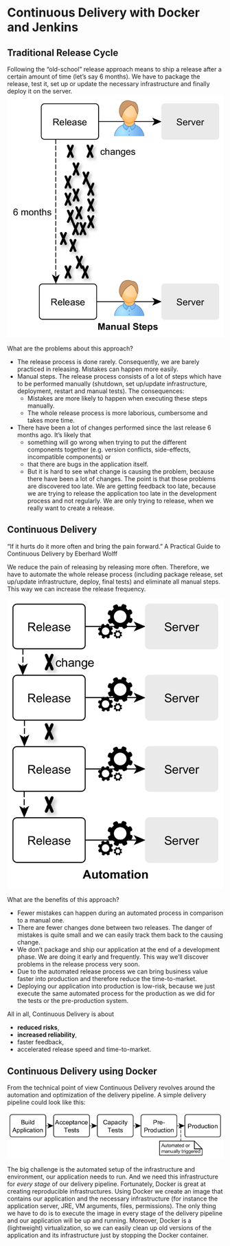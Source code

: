 # Continuous Delivery with Docker and Jenkins

## Traditional Release Cycle
Following the “old-school” release approach means to ship a release after a certain amount of time (let’s say 6 months). 
We have to package the release, test it, set up or update the necessary infrastructure and finally deploy it on the server.
[![](../images/traditional-release-cycle.png)][1]

[1]: ../images/traditional-release-cycle.png

What are the problems about this approach?

* The release process is done rarely. Consequently, we are barely practiced in releasing. Mistakes can happen more easily.
* Manual steps. The release process consists of a lot of steps which have to be performed manually (shutdown, set up/update infrastructure, deployment, restart and manual tests). The consequences:
  * Mistakes are more likely to happen when executing these steps manually.
  * The whole release process is more laborious, cumbersome and takes more time.
* There have been a lot of changes performed since the last release 6 months ago. It’s likely that
  * something will go wrong when trying to put the different components together (e.g. version conflicts, side-effects, incompatible components) or
  * that there are bugs in the application itself.
  * But it is hard to see what change is causing the problem, because there have been a lot of changes. The point is that those problems are discovered too late. We are getting feedback too late, because we are trying to release the application too late in the development process and not regularly. We are only trying to release, when we really want to create a release.

## Continuous Delivery

<aside class="notice">
“If it hurts do it more often and bring the pain forward.”
A Practical Guide to Continuous Delivery by Eberhard Wolff
</aside>

We reduce the pain of releasing by releasing more often. Therefore, we have to automate the whole release process (including package release, set up/update infrastructure, deploy, final tests) and eliminate all manual steps. This way we can increase the release frequency.

[![](../images/continuous-delivery.png)][2]

[2]: ../images/continuous-delivery.png

What are the benefits of this approach?

* Fewer mistakes can happen during an automated process in comparison to a manual one.
* There are fewer changes done between two releases. The danger of mistakes is quite small and we can easily track them back to the causing change.
* We don’t package and ship our application at the end of a development phase. We are doing it early and frequently. This way we’ll discover problems in the release process very soon.
* Due to the automated release process we can bring business value faster into production and therefore reduce the time-to-market.
* Deploying our application into production is low-risk, because we just execute the same automated process for the production as we did for the tests or the pre-production system.

All in all, Continuous Delivery is about


* **reduced risks**,
* **increased reliability**,
* faster feedback,
* accelerated release speed and time-to-market.

## Continuous Delivery using Docker

From the technical point of view Continuous Delivery revolves around the automation and optimization of the delivery pipeline. A simple delivery pipeline could look like this:

[![](../images/delivery-pipeline.png)][3]

[3]: ../images/delivery-pipeline.png

The big challenge is the automated setup of the infrastructure and environment, our application needs to run. 
And we need this infrastructure for _every stage_ of our delivery pipeline. Fortunately, Docker is great at creating reproducible infrastructures. 
Using Docker we create an image that contains our application and the necessary infrastructure (for instance the application server, JRE, VM arguments, files, permissions). 
The only thing we have to do is to execute the image in every stage of the delivery pipeline and our application will be up and running. Moreover, Docker is a (lightweight) virtualization, 
so we can easily clean up old versions of the application and its infrastructure just by stopping the Docker container.


